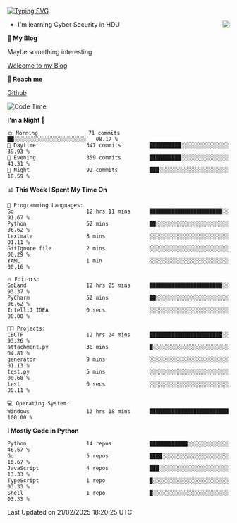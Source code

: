 [![Typing SVG](https://readme-typing-svg.herokuapp.com?font=Fira+Code&pause=1000&random=false&width=450&height=60&lines=Hello+%F0%9F%91%8B%F0%9F%8F%BB;I'm+JBNRZ)](https://git.io/typing-svg)

<a href="#">
  <img align="right" src="https://github-readme-stats.vercel.app/api?username=JBNRZ&show_icons=true&bg_color=15,f2f7fd,E0EAFC" />
</a>

- I'm learning Cyber Security in HDU

 **🌱 My Blog**

Maybe something interesting

[Welcome to my Blog](https://jbnrz.com.cn/)

 **💬 Reach me** 

[Github](https://github.com/JBNRZ)


<!--START_SECTION:waka-->
![Code Time](http://img.shields.io/badge/Code%20Time-988%20hrs%2059%20mins-blue)

**I'm a Night 🦉** 

```text
🌞 Morning                71 commits          ██░░░░░░░░░░░░░░░░░░░░░░░   08.17 % 
🌆 Daytime                347 commits         ██████████░░░░░░░░░░░░░░░   39.93 % 
🌃 Evening                359 commits         ██████████░░░░░░░░░░░░░░░   41.31 % 
🌙 Night                  92 commits          ███░░░░░░░░░░░░░░░░░░░░░░   10.59 % 
```


📊 **This Week I Spent My Time On** 

```text
💬 Programming Languages: 
Go                       12 hrs 11 mins      ███████████████████████░░   91.67 % 
Python                   52 mins             ██░░░░░░░░░░░░░░░░░░░░░░░   06.62 % 
textmate                 8 mins              ░░░░░░░░░░░░░░░░░░░░░░░░░   01.11 % 
GitIgnore file           2 mins              ░░░░░░░░░░░░░░░░░░░░░░░░░   00.29 % 
YAML                     1 min               ░░░░░░░░░░░░░░░░░░░░░░░░░   00.16 % 

🔥 Editors: 
GoLand                   12 hrs 25 mins      ███████████████████████░░   93.37 % 
PyCharm                  52 mins             ██░░░░░░░░░░░░░░░░░░░░░░░   06.62 % 
IntelliJ IDEA            0 secs              ░░░░░░░░░░░░░░░░░░░░░░░░░   00.00 % 

🐱‍💻 Projects: 
CBCTF                    12 hrs 24 mins      ███████████████████████░░   93.26 % 
attachment.py            38 mins             █░░░░░░░░░░░░░░░░░░░░░░░░   04.81 % 
generator                9 mins              ░░░░░░░░░░░░░░░░░░░░░░░░░   01.13 % 
test.py                  5 mins              ░░░░░░░░░░░░░░░░░░░░░░░░░   00.68 % 
test                     0 secs              ░░░░░░░░░░░░░░░░░░░░░░░░░   00.11 % 

💻 Operating System: 
Windows                  13 hrs 18 mins      █████████████████████████   100.00 % 
```

**I Mostly Code in Python** 

```text
Python                   14 repos            ████████████░░░░░░░░░░░░░   46.67 % 
Go                       5 repos             ████░░░░░░░░░░░░░░░░░░░░░   16.67 % 
JavaScript               4 repos             ███░░░░░░░░░░░░░░░░░░░░░░   13.33 % 
TypeScript               1 repo              █░░░░░░░░░░░░░░░░░░░░░░░░   03.33 % 
Shell                    1 repo              █░░░░░░░░░░░░░░░░░░░░░░░░   03.33 % 
```




 Last Updated on 21/02/2025 18:20:25 UTC
<!--END_SECTION:waka-->
